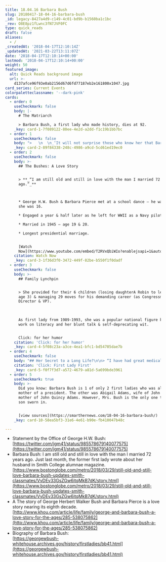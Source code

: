```yaml
---
title: 18.04.16 Barbara Bush
slug: 20180417-18-04-16-barbara-bush
_id: legacy-8427a4d9-c149-4c01-bd9b-b1560ba1c1bc
_rev: O8E8pz1fLwnc3fN7JVF0FC
type: quick_reads
draft: false
aliases:
  - /
_createdAt: '2018-04-17T12:10:14Z'
_updatedAt: '2021-03-22T13:11:07Z'
date: '2018-04-17T12:10:14+00:00'
lastmod: '2018-04-17T12:10:14+00:00'
weight: 50
featured_image:
  alt: Quick Reads background image
  url: >-
    d137afce96f93e0ab2156d67d6fd77187eb2e161800x1047.jpg
card_series: Current Events
colorpaletteclassname: '--dark-pink'
cards:
  - order: 0
    useCheckmark: false
    body: |-
      # The Matriarch

      > Barbara Bush, a first lady who made history, dies at 92.
    _key: card-1-7f089122-80ee-4e2d-a2dd-f1c19b1bb7bc
  - order: 1
    useCheckmark: false
    body: ">   \n  \n_‘It will not surprise those who know her that Barbara Bush has been a rock in the face of her failing health, worrying not for herself a\x14 thanks to her abiding faith a\x14 but for others.”_  \nJim McGrath, Bush Spokesman\n\n* The former first lady announced days before her death she planned to no longer seek medical treatment.\n* No specific illness disclosed, had thyroid condition for decades."
    _key: card-2-89f84338-248c-4986-a9cd-5cd61ed19ec0
  - order: 2
    useCheckmark: false
    body: >-
      ## The Bushes: A Love Story


      > **_“I am still old and still in love with the man I married 72 years
      ago.”_**  
        


      * George H.W. Bush & Barbara Pierce met at a school dance – he was 17 &
      she was 16.

      * Engaged a year & half later as he left for WWII as a Navy pilot.

      * Married in 1945 – age 19 & 20.

      * Longest presidential marriage.


      [Watch
      Now](https://www.youtube.com/embed/T2RVxQbiWIo?enablejsapi=1&autoplay=1&rel=0)
    citation: Watch Now
    _key: card-3-1f36d3f0-3472-449f-82be-b550f1f0dadf
  - order: 3
    useCheckmark: false
    body: >-
      ## Family Lynchpin


      > She provided for their 6 children (losing daughterA Robin to leukemia at
      age 3) & managing 29 moves for his demanding career (as Congressman, CIA
      Director & VP).  
        
        
        
      As first lady from 1989-1993, she was a popular national figure known for
      work on literacy and her blunt talk & self-deprecating wit.


      Click: for her humor
    citation: 'Click: for her humor'
    _key: card-4-5f08c23a-a3ce-4ea1-bfc1-bd54705dae7b
  - order: 4
    useCheckmark: false
    body: "## Her Secret to a Long Life?\n\n> “I have had great medical care and more operations than you would believe. I’m not sure God will recognize me; I have so many new body parts!”  \n  \n  \n  \n“Also, George Bush has given me the world. He is the best a\x14 thoughtful and loving.”\n\nClick: First Lady First"
    citation: 'Click: First Lady First'
    _key: card-5-f0f7f3d7-a572-4679-a81d-5a699bde3961
  - order: 5
    useCheckmark: true
    body: >-
      Did you know: Barbara Bush is 1 of only 2 first ladies who was also the
      mother of a president. The other was Abigail Adams, wife of John Adams &
      mother of John Quincy Adams. However, Mrs. Bush is the only one to see her
      son sworn in.


      [view sources](https://smarthernews.com/18-04-16-barbara-bush/)
    _key: card-10-58ea5bf3-31e6-4e61-b90e-fb410047b48c

---
```

* Statement by the Office of George H.W. Bush:  
[https://twitter.com/jgm41/status/985578679140077575](https://twitter.com/jgm41/status/985578679140077575)
* Barbara Bush: I am still old and still in love with the man I married 72 years ago. Just last month, the former first lady wrote about her husband in Smith College alumnae magazine.  
[https://www.bostonglobe.com/metro/2018/03/29/still-old-and-still-love-barbara-bush-updates-smith-classmates/VvDEv33GsZGw6itqMkB7dK/story.html](https://www.bostonglobe.com/metro/2018/03/29/still-old-and-still-love-barbara-bush-updates-smith-classmates/VvDEv33GsZGw6itqMkB7dK/story.html)
* A The story of George Herbert Walker Bush and Barbara Pierce is a love story nearing its eighth decade.  
[http://www.khou.com/article/life/family/george-and-barbara-bush-a-love-story-for-the-ages/285-538075862](http://www.khou.com/article/life/family/george-and-barbara-bush-a-love-story-for-the-ages/285-538075862)
* Biography of Barbara Bush:  
[https://georgewbush-whitehouse.archives.gov/history/firstladies/bb41.html](https://georgewbush-whitehouse.archives.gov/history/firstladies/bb41.html)